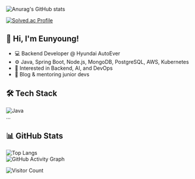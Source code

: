 ![Anurag's GitHub stats](https://github-readme-stats.vercel.app/api?username=rlooo&show_icons=true&theme=omni)

[![Solved.ac Profile](http://mazassumnida.wtf/api/v2/generate_badge?boj=dmsdudxx)](https://solved.ac/dmsdudxx/)
  
## 👋 Hi, I'm Eunyoung!
- 💻 Backend Developer @ Hyundai AutoEver
- ⚙️ Java, Spring Boot, Node.js, MongoDB, PostgreSQL, AWS, Kubernetes
- 🌱 Interested in Backend, AI, and DevOps
- 📝 Blog & mentoring junior devs

## 🛠 Tech Stack
![Java](https://img.shields.io/badge/Java-007396?style=flat&logo=java&logoColor=white)  
...

## 📊 GitHub Stats
![Top Langs](https://github-readme-stats.vercel.app/api/top-langs/?username=rlooo&layout=compact&theme=omni)  
![GitHub Activity Graph](https://github-readme-activity-graph.cyclic.app/graph?username=rlooo&theme=rogue)

![Visitor Count](https://komarev.com/ghpvc/?username=rlooo&color=blue)
